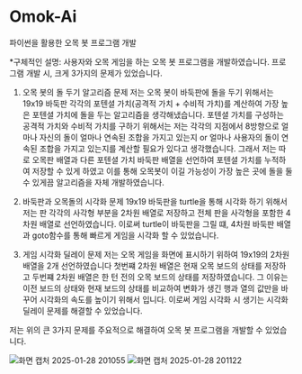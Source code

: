# Omok-Ai
파이썬을 활용한 오목 봇 프로그램 개발

*구체적인 설명: 
사용자와 오목 게임을 하는 오목 봇 프로그램을 개발하였습니다.
프로그램 개발 시, 크게 3가지의 문제가 있었습니다.

1. 오목 봇의 돌 두기 알고리즘 문제
저는 오목 봇이 바둑판에 돌을 두기 위해서는 19x19 바둑판 각각의 포텐셜 가치(공격적 가치 + 수비적 가치)를 계산하여 가장 높은 포텐셜 가치에 돌을 두는 알고리즘을 생각해냈습니다.
포텐셜 가치를 구성하는 공격적 가치와 수비적 가치를 구하기 위해서는 저는 각각의 지점에서 8방향으로 얼마나 자신의 돌이 얼마나 연속된 조합을 가지고 있는지 or 얼마나 사용자의 돌이 연속된 조합을 가지고 있는지를 계산할 필요가 있다고 생각했습니다. 그래서 저는 따로 오목판 배열과 다른 포텐셜 가치 바둑판 배열을 선언하여 포텐셜 가치를 누적하여 저장할 수 있게 하였고 이를 통해 오목봇이 이길 가능성이 가장 높은 곳에 돌을 둘 수 있게끔 알고리즘을 자체 개발하였습니다. 

2. 바둑판과 오목돌의 시각화 문제
19x19 바둑판을 turtle을 통해 시각화 하기 위해서 저는 판 각각의 사각형 부분을 2차원 배열로 저장하고 전체 판을 사각형을 포함한 4차원 배열로 선언하였습니다.
이로써 turtle이 바둑판을 그릴 떄, 4차원 바둑판 배열과 goto함수를 통해 빠르게 게임을 시각화 할 수 있었습니다.

3. 게임 시각화 딜레이 문제
저는 오목 게임을 화면에 표시하기 위하여 19x19의 2차원 배열을 2개 선언하였습니다
첫번쨰 2차원 배열은 현재 오목 보드의 상태를 저장하고 두번쨰 2차원 배열은 한 턴 전의 오목 보드의 상태를 저장하였습니다.
그 이유는 이전 보드의 상태와 현재 보드의 상태를 비교하여 변화가 생긴 행과 열의 값만을 바꾸어 시각화의 속도를 높이기 위해서 입니다.
이로써 게임 시각화 시 생기는 시각화 딜레이 문제를 해결할 수 있었습니다.

저는 위의 큰 3가지 문제를 주요적으로 해결하여 오목 봇 프로그램을 개발할 수 있었습니다.

![화면 캡처 2025-01-28 201055](https://github.com/user-attachments/assets/06b5d8eb-7510-4518-9445-d1a2c27e289a)
![화면 캡처 2025-01-28 201122](https://github.com/user-attachments/assets/a1d610fd-23e2-4c46-adb6-29ac9e3e6d9e)

